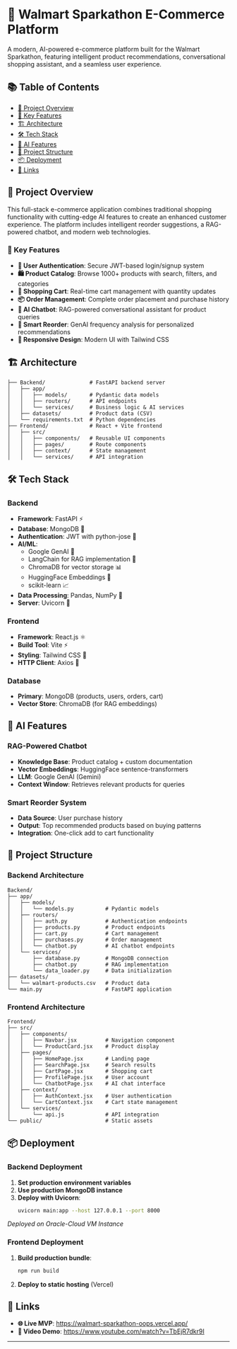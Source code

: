 # 🛒 Walmart Sparkathon E-Commerce Platform

A modern, AI-powered e-commerce platform built for the Walmart Sparkathon, featuring intelligent product recommendations, conversational shopping assistant, and a seamless user experience.

## 📚 Table of Contents

- [🎯 Project Overview](#-project-overview)
- [🌟 Key Features](#-key-features)
- [🏗️ Architecture](#️-architecture)
- [🛠️ Tech Stack](#️-tech-stack)
- [🤖 AI Features](#-ai-features)
- [📁 Project Structure](#-project-structure)
- [📦 Deployment](#-deployment)
- [🔗 Links](#-links)

## 🎯 Project Overview

This full-stack e-commerce application combines traditional shopping functionality with cutting-edge AI features to create an enhanced customer experience. The platform includes intelligent reorder suggestions, a RAG-powered chatbot, and modern web technologies.

### 🌟 Key Features

- **🔐 User Authentication**: Secure JWT-based login/signup system
- **🛍️ Product Catalog**: Browse 1000+ products with search, filters, and categories
- **🛒 Shopping Cart**: Real-time cart management with quantity updates
- **📦 Order Management**: Complete order placement and purchase history
- **🤖 AI Chatbot**: RAG-powered conversational assistant for product queries
- **🔄 Smart Reorder**: GenAI frequency analysis for personalized recommendations
- **📱 Responsive Design**: Modern UI with Tailwind CSS

## 🏗️ Architecture

```
├── Backend/              # FastAPI backend server
│   ├── app/
│   │   ├── models/       # Pydantic data models
│   │   ├── routers/      # API endpoints
│   │   └── services/     # Business logic & AI services
│   ├── datasets/         # Product data (CSV)
│   └── requirements.txt  # Python dependencies
├── Frontend/             # React + Vite frontend
│   ├── src/
│   │   ├── components/   # Reusable UI components
│   │   ├── pages/        # Route components
│   │   ├── context/      # State management
│   │   └── services/     # API integration
```

## 🛠️ Tech Stack

### Backend
- **Framework**: FastAPI ⚡
- **Database**: MongoDB 🍃
- **Authentication**: JWT with python-jose 🔐
- **AI/ML**: 
  - Google GenAI 🧠
  - LangChain for RAG implementation 🔗
  - ChromaDB for vector storage 📊
  - HuggingFace Embeddings 🤗
  - scikit-learn 📈
- **Data Processing**: Pandas, NumPy 🐼
- **Server**: Uvicorn 🦄

### Frontend
- **Framework**: React.js ⚛️
- **Build Tool**: Vite ⚡
- **Styling**: Tailwind CSS 🎨
- **HTTP Client**: Axios 📡

### Database
- **Primary**: MongoDB (products, users, orders, cart)
- **Vector Store**: ChromaDB (for RAG embeddings)

## 🤖 AI Features

### RAG-Powered Chatbot
- **Knowledge Base**: Product catalog + custom documentation
- **Vector Embeddings**: HuggingFace sentence-transformers
- **LLM**: Google GenAI (Gemini)
- **Context Window**: Retrieves relevant products for queries

### Smart Reorder System
- **Data Source**: User purchase history
- **Output**: Top recommended products based on buying patterns
- **Integration**: One-click add to cart functionality

## 📁 Project Structure

### Backend Architecture
```
Backend/
├── app/
│   ├── models/
│   │   └── models.py          # Pydantic models
│   ├── routers/
│   │   ├── auth.py            # Authentication endpoints
│   │   ├── products.py        # Product endpoints
│   │   ├── cart.py            # Cart management
│   │   ├── purchases.py       # Order management
│   │   └── chatbot.py         # AI chatbot endpoints
│   └── services/
│       ├── database.py        # MongoDB connection
│       ├── chatbot.py         # RAG implementation
│       └── data_loader.py     # Data initialization
├── datasets/
│   └── walmart-products.csv   # Product data
└── main.py                    # FastAPI application
```

### Frontend Architecture
```
Frontend/
├── src/
│   ├── components/
│   │   ├── Navbar.jsx         # Navigation component
│   │   └── ProductCard.jsx    # Product display
│   ├── pages/
│   │   ├── HomePage.jsx       # Landing page
│   │   ├── SearchPage.jsx     # Search results
│   │   ├── CartPage.jsx       # Shopping cart
│   │   ├── ProfilePage.jsx    # User account
│   │   └── ChatbotPage.jsx    # AI chat interface
│   ├── context/
│   │   ├── AuthContext.jsx    # User authentication
│   │   └── CartContext.jsx    # Cart state management
│   └── services/
│       └── api.js             # API integration
└── public/                    # Static assets
```

## 📦 Deployment

### Backend Deployment
1. **Set production environment variables**
2. **Use production MongoDB instance**
3. **Deploy with Uvicorn**:
   ```bash
   uvicorn main:app --host 127.0.0.1 --port 8000
   ```
 *Deployed on Oracle-Cloud VM Instance*

### Frontend Deployment
1. **Build production bundle**:
   ```bash
   npm run build
   ```
2. **Deploy to static hosting** (Vercel)

## 🔗 Links

- **🌐 Live MVP**: https://walmart-sparkathon-oops.vercel.app/
- **🎥 Video Demo**: https://www.youtube.com/watch?v=TbEjR7dkr9I

---
